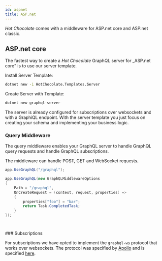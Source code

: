 ```yaml
---
id: aspnet
title: ASP.net
---
```


_Hot Chocolate_ comes with a middleware for ASP.net core and ASP.net classic.

## ASP.net core

The fastest way to create a _Hot Chocolate_ GraphQL server for _ASP.net core" is to use our server template.

Install Server Template:

```bash
dotnet new -i HotChocolate.Templates.Server
```

Create Server with Template:

```bash
dotnet new graphql-server
```

The server is already configured for subscriptions over websockets and with a GraphiQL endpoint. With the server template you just focus on creating your schema and implementing your business logic.

### Query Middleware

The query middleware enables your GraphQL server to handle GraphQL query requests and handle GraphQL subscriptions.

The middleware can handle POST, GET and WebSocket requests.

```csharp
app.UseGraphQL("/graphql");
```


```csharp
app.UseGraphQL(new GraphQLMiddlewareOptions
{
    Path = "/graphql",
    OnCreateRequest = (context, request, properties) =>
    {
        properties["foo"] = "bar";
        return Task.CompletedTask;
    }
});
```

```csharp

```

```csharp

```


### Subscriptions

For subscriptions we have opted to implement the `graphql-ws` protocol that works over websockets. The protocol was specified by [Apollo](https://www.apollographql.com) and is specified [here](https://github.com/apollographql/subscriptions-transport-ws).


